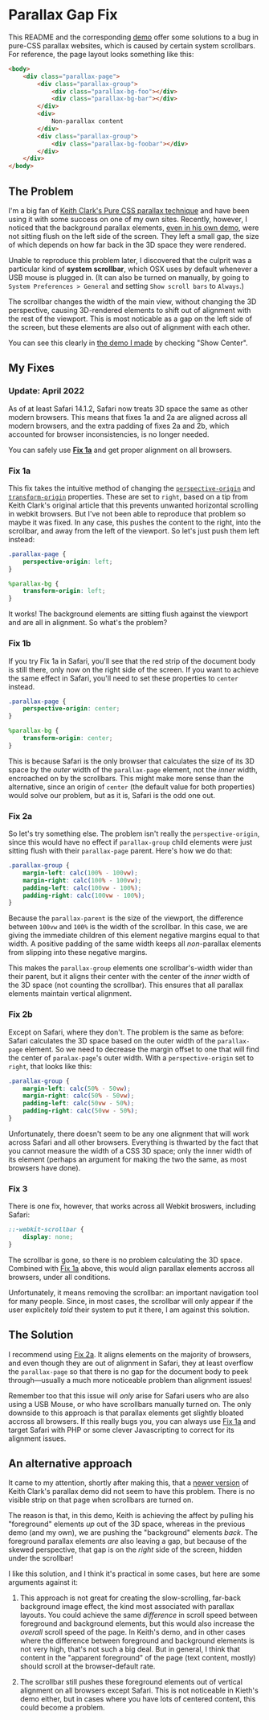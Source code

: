 # Parallax Gap Fix

This README and the corresponding [demo](https://dawaltconley.github.io/parallax-gap-fix/) offer some solutions to a bug in pure-CSS parallax websites, which is caused by certain system scrollbars. For reference, the page layout looks something like this:

```html
<body>
    <div class="parallax-page">
        <div class="parallax-group">
            <div class="parallax-bg-foo"></div>
            <div class="parallax-bg-bar"></div>
        </div>
        <div>
            Non-parallax content
        </div>
        <div class="parallax-group">
            <div class="parallax-bg-foobar"></div>
        </div>
    </div>
</body>
```
## The Problem

I'm a big fan of [Keith Clark's Pure CSS parallax technique](https://keithclark.co.uk/articles/pure-css-parallax-websites/) and have been using it with some success on one of my own sites. Recently, however, I noticed that the background parallax elements, [even in his own demo](https://keithclark.co.uk/articles/pure-css-parallax-websites/demo3-webkit-overflow-fix/), were not sitting flush on the left side of the screen. They left a small gap, the size of which depends on how far back in the 3D space they were rendered.

Unable to reproduce this problem later, I discovered that the culprit was a particular kind of **system scrollbar**, which OSX uses by default whenever a USB mouse is plugged in. (It can also be turned on manually, by going to `System Preferences > General` and setting `Show scroll bars` to `Always`.)

The scrollbar changes the width of the main view, without changing the 3D perspective, causing 3D-rendered elements to shift out of alignment with the rest of the viewport. This is most noticable as a gap on the left side of the screen, but these elements are also out of alignment with each other.

You can see this clearly in [the demo I made](https://dawaltconley.github.io/parallax-gap-fix/) by checking "Show Center".

## My Fixes

### Update: April 2022

As of at least Safari 14.1.2, Safari now treats 3D space the same as other modern browsers. This means that fixes 1a and 2a are aligned across all modern browsers, and the extra padding of fixes 2a and 2b, which accounted for browser inconsistencies, is no longer needed.

You can safely use [**Fix 1a**](#fix-1a) and get proper alignment on all browsers.

### Fix 1a

This fix takes the intuitive method of changing the [`perspective-origin`](https://github.com/dawaltconley/parallax-gap-fix/blob/master/_sass/_parallax.scss#L26) and [`transform-origin`](https://github.com/dawaltconley/parallax-gap-fix/blob/master/_sass/_parallax.scss#L59) properties. These are set to `right`, based on a tip from Keith Clark's original article that this prevents unwanted horizontal scrolling in webkit browsers. But I've not been able to reproduce that problem so maybe it was fixed. In any case, this pushes the content to the right, into the scrollbar, and away from the left of the viewport. So let's just push them left instead:

```scss
.parallax-page {
    perspective-origin: left;
}

%parallax-bg {
    transform-origin: left;
}
```

It works! The background elements are sitting flush against the viewport and are all in alignment. So what's the problem?

### Fix 1b

If you try Fix 1a in Safari, you'll see that the red strip of the document body is still there, only now on the right side of the screen. If you want to achieve the same effect in Safari, you'll need to set these properties to `center` instead.

```scss
.parallax-page {
    perspective-origin: center;
}

%parallax-bg {
    transform-origin: center;
}
```

This is because Safari is the only browser that calculates the size of its 3D space by the _outer_ width of the `parallax-page` element, not the _inner_ width, encroached on by the scrollbars. This might make more sense than the alternative, since an origin of `center` (the default value for both properties) would solve our problem, but as it is, Safari is the odd one out.

### Fix 2a

So let's try something else. The problem isn't really the `perspective-origin`, since this would have no effect if `parallax-group` child elements were just sitting flush with their `parallax-page` parent. Here's how we do that:

```scss
.parallax-group {
    margin-left: calc(100% - 100vw);
    margin-right: calc(100% - 100vw);
    padding-left: calc(100vw - 100%);
    padding-right: calc(100vw - 100%);
}
```

Because the `parallax-parent` is the size of the viewport, the difference between `100vw` and `100%` is the width of the scrollbar. In this case, we are giving the immediate children of this element negative margins equal to that width. A positive padding of the same width keeps all _non_-parallax elements from slipping into these negative margins.

This makes the `parallax-group` elements one scrollbar's-width wider than their parent, but it aligns their center with the center of the _inner_ width of the 3D space (not counting the scrollbar). This ensures that all parallax elements maintain vertical alignment. 

### Fix 2b

Except on Safari, where they don't. The problem is the same as before: Safari calculates the 3D space based on the outer width of the `parallax-page` element. So we need to decrease the margin offset to one that will find the center of `paralax-page`'s outer width. With a `perspective-origin` set to `right`, that looks like this:

```scss
.parallax-group {
    margin-left: calc(50% - 50vw);
    margin-right: calc(50% - 50vw);
    padding-left: calc(50vw - 50%);
    padding-right: calc(50vw - 50%);
}
```

Unfortunately, there doesn't seem to be any one alignment that will work across Safari and all other browsers. Everything is thwarted by the fact that you cannot measure the width of a CSS 3D space; only the inner width of its element (perhaps an argument for making the two the same, as most browsers have done).

### Fix 3

There is one fix, however, that works across all Webkit broswers, including Safari:

```scss
::-webkit-scrollbar {
    display: none;
}
```

The scrollbar is gone, so there is no problem calculating the 3D space. Combined with [Fix 1a](#fix-1a) above, this would align parallax elements accross all browsers, under all conditions.

Unfortunately, it means removing the scrollbar: an important navigation tool for many people. Since, in most cases, the scrollbar will only appear if the user explicitely _told_ their system to put it there, I am against this solution.

## The Solution

I recommend using [Fix 2a](#fix-2a). It aligns elements on the majority of browsers, and even though they are out of alignment in Safari, they at least overflow the `parallax-page` so that there is no gap for the document body to peek through—usually a much more noticeable problem than alignment issues!

Remember too that this issue will _only_ arise for Safari users who are also using a USB Mouse, or who have scrollbars manually turned on. The only downside to this approach is that parallax elements get slightly bloated accross all browsers. If this really bugs you, you can always use [Fix 1a](#fix-1a) and target Safari with PHP or some clever Javascripting to correct for its alignment issues.

## An alternative approach

It came to my attention, shortly after making this, that a [newer version](https://keithclark.co.uk/articles/practical-css-parallax/smooth-scroll/) of Keith Clark's parallax demo did not seem to have this problem. There is no visible strip on that page when scrollbars are turned on.

The reason is that, in this demo, Keith is achieving the affect by pulling his "foreground" elements _up_ out of the 3D space, whereas in the previous demo (and my own), we are pushing the "background" elements _back_. The foreground parallax elements _are_ also leaving a gap, but because of the skewed perspective, that gap is on the _right_ side of the screen, hidden under the scrollbar!

I like this solution, and I think it's practical in some cases, but here are some arguments against it:

1. This approach is not great for creating the slow-scrolling, far-back background image effect, the kind most associated with parallax layouts. You could achieve the same _difference_ in scroll speed between foreground and background elements, but this would also increase the _overall_ scroll speed of the page. In Keith's demo, and in other cases where the difference between foreground and background elements is not very high, that's not such a big deal. But in general, I think that content in the "apparent foreground" of the page (text content, mostly) should scroll at the browser-default rate.

2. The scrollbar still pushes these foreground elements out of vertical alignment on all browsers except Safari. This is not noticeable in Kieth's demo either, but in cases where you have lots of centered content, this could become a problem.
